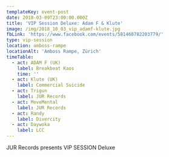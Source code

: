 ```yaml
---
templateKey: event-post
date: 2018-03-09T23:00:00.000Z
title: 'VIP Session Deluxe: Adam F & Klute'
image: /img/2018_10_03_vip_adamf-klute.jpg
fbLink: 'https://www.facebook.com/events/581460782203779/'
type: vip-session
location: amboss-rampe
locationAlt: 'Amboss Rampe, Zürich'
timeTable:
  - act: ADAM F (UK)
    label: Breakbeat Kaos
    time: ''
  - act: Klute (UK)
    label: Commercial Suicide
  - act: Trigun
    label: JUR Records
  - act: MoveMental
    label: JUR Records
  - act: Randy
    label: Divercity
  - act: Daywoka
    label: LCC
---
```

JUR Records presents VIP SESSION Deluxe
